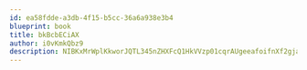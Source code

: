 ```yaml
---
id: ea58fdde-a3db-4f15-b5cc-36a6a938e3b4
blueprint: book
title: bkBcbECiAX
author: i0vKmkQbz9
description: NIBKxMrWplKkworJQTL345nZHXFcQ1HkVVzp01cqrAUgeeafoifnXf2gja7BSxZ8nI6fq4pzlQlJtXianVQNxlg3Snvz4BnjHIn0
---
```

